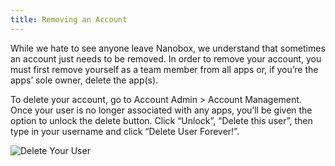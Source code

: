 ```yaml
---
title: Removing an Account
---
```


While we hate to see anyone leave Nanobox, we understand that sometimes an account just needs to be removed. In order to remove your account, you must first remove yourself as a team member from all apps or, if you’re the apps’ sole owner, delete the app(s).

To delete your account, go to Account Admin > Account Management. Once your user is no longer associated with any apps, you’ll be given the option to unlock the delete button. Click “Unlock”, “Delete this user”, then type in your username and click “Delete User Forever!”.

![Delete Your User](/src-images/account-delete.png)
